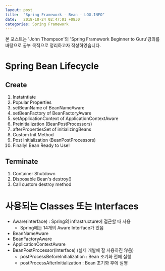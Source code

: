 ```yaml
---
layout: post
title:  "Spring Framework - Bean - LOG.INFO"
date:   2018-10-24 02:47:01 +0830
categories: Spring Framework
---
```

 
본 포스트는 'John Thompson'의 'Spring Framework Beginner to Guru'강의를 바탕으로 공부 목적으로 정리하고자 작성하였습니다.

# Spring Bean Lifecycle
## Create
1. Instatntiate
2. Popular Properties
3. setBeanName of BeanNameAware
4. setBeanFactory of BeanFactoryAware
5. setApplicationContext of ApplicationContextAware
6. Preinitialization (BeanPostProcessors)
7. afterPropertiesSet of initializingBeans
8. Custom Init Method
9. Post Initialization (BeanPostProcessors)
10. Finally! Bean Ready to Use!

## Terminate
1. Container Shutdown
2. Disposable Bean's destroy()
3. Call custom destroy method
 

# 사용되는 Classes 또는 Interfaces
- Aware(interface) : Spring의 infrastructure에 접근할 때 사용
    - Spring에는 14개의 Aware Interface가 있음
- BeanNameAware
- BeanFactoryAware
- ApplicationContextAware
- BeanPostProcessor(Interface) (실제 개발에 잘 사용하진 않음)
    - postProcessBeforeInitialization : Bean 초기화 전에 실행
    - postProcessAfterInitialization : Bean 초기화 후에 실행